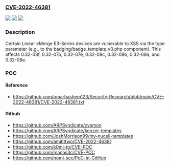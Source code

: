 ### [CVE-2022-46381](https://cve.mitre.org/cgi-bin/cvename.cgi?name=CVE-2022-46381)
![](https://img.shields.io/static/v1?label=Product&message=n%2Fa&color=blue)
![](https://img.shields.io/static/v1?label=Version&message=n%2Fa&color=blue)
![](https://img.shields.io/static/v1?label=Vulnerability&message=n%2Fa&color=brighgreen)

### Description

Certain Linear eMerge E3-Series devices are vulnerable to XSS via the type parameter (e.g., to the badging/badge_template_v0.php component). This affects 0.32-08f, 0.32-07p, 0.32-07e, 0.32-09c, 0.32-09b, 0.32-09a, and 0.32-08e.

### POC

#### Reference
- https://github.com/omarhashem123/Security-Research/blob/main/CVE-2022-46381/CVE-2022-46381.txt

#### Github
- https://github.com/ARPSyndicate/cvemon
- https://github.com/ARPSyndicate/kenzer-templates
- https://github.com/JoshMorrison99/my-nuceli-templates
- https://github.com/amitlttwo/CVE-2022-46381
- https://github.com/k0mi-tg/CVE-POC
- https://github.com/manas3c/CVE-POC
- https://github.com/nomi-sec/PoC-in-GitHub

